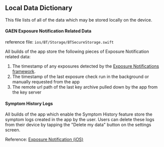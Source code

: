 ## Local Data Dictionary

This file lists of all of the data which may be stored locally on the device.

#### GAEN Exposure Notification Related Data

reference file: `ios/BT/Storage/BTSecureStorage.swift`

All builds of the app store the following pieces of Exposure Notification related data:

1. The timestamp of any exposures detected by the [Exposure Notifications framework](https://developer.apple.com/documentation/exposurenotification/enmanager/3586331-detectexposures).
2. The timestamp of the last exposure check run in the background or manually requested from the app
3. The remote url path of the last key archive pulled down by the app from the key server

#### Symptom History Logs

All builds of the app which enable the Symptom History feature store the symptom
logs created in the app by the user. Users can delete these logs from their
device by tapping the "Delete my data" button on the settings screen.

Reference:
[Exposure Notification (iOS)](https://developer.apple.com/documentation/exposurenotification)
